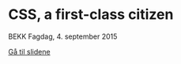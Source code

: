 # CSS, a first-class citizen

BEKK Fagdag, 4. september 2015

[Gå til slidene](http://tmn.github.io/css-fagdag-sept15)
